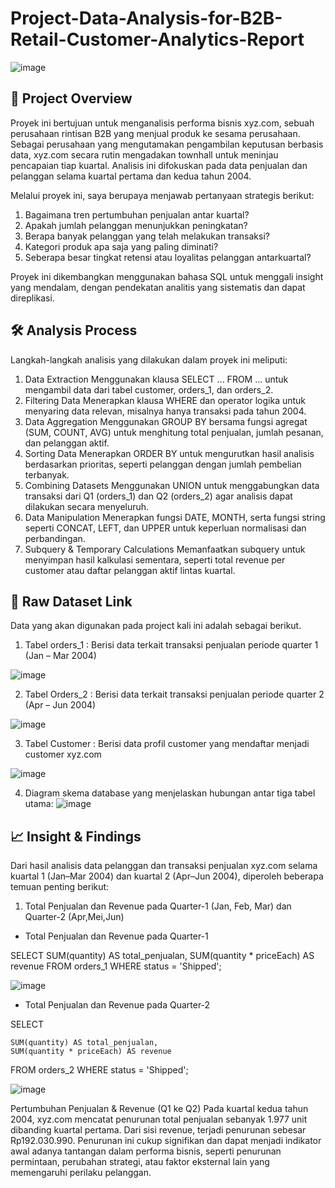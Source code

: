 # Project-Data-Analysis-for-B2B-Retail-Customer-Analytics-Report
![image](https://github.com/user-attachments/assets/20793271-f65d-4e64-a35d-3891a0703f7a)

## 📌 Project Overview
Proyek ini bertujuan untuk menganalisis performa bisnis xyz.com, sebuah perusahaan rintisan B2B yang menjual produk ke sesama perusahaan. Sebagai perusahaan yang mengutamakan pengambilan keputusan berbasis data, xyz.com secara rutin mengadakan townhall untuk meninjau pencapaian tiap kuartal. Analisis ini difokuskan pada data penjualan dan pelanggan selama kuartal pertama dan kedua tahun 2004.

Melalui proyek ini, saya berupaya menjawab pertanyaan strategis berikut:

1. Bagaimana tren pertumbuhan penjualan antar kuartal?
2. Apakah jumlah pelanggan menunjukkan peningkatan?
3. Berapa banyak pelanggan yang telah melakukan transaksi?
4. Kategori produk apa saja yang paling diminati?
5. Seberapa besar tingkat retensi atau loyalitas pelanggan antarkuartal?

Proyek ini dikembangkan menggunakan bahasa SQL untuk menggali insight yang mendalam, dengan pendekatan analitis yang sistematis dan dapat direplikasi.

## 🛠️ Analysis Process
Langkah-langkah analisis yang dilakukan dalam proyek ini meliputi:

1. Data Extraction Menggunakan klausa SELECT ... FROM ... untuk mengambil data dari tabel customer, orders_1, dan orders_2.
2. Filtering Data Menerapkan klausa WHERE dan operator logika untuk menyaring data relevan, misalnya hanya transaksi pada tahun 2004.
3. Data Aggregation Menggunakan GROUP BY bersama fungsi agregat (SUM, COUNT, AVG) untuk menghitung total penjualan, jumlah pesanan, dan pelanggan aktif.
4. Sorting Data Menerapkan ORDER BY untuk mengurutkan hasil analisis berdasarkan prioritas, seperti pelanggan dengan jumlah pembelian terbanyak.
5. Combining Datasets Menggunakan UNION untuk menggabungkan data transaksi dari Q1 (orders_1) dan Q2 (orders_2) agar analisis dapat dilakukan secara menyeluruh.
6. Data Manipulation Menerapkan fungsi DATE, MONTH, serta fungsi string seperti CONCAT, LEFT, dan UPPER untuk keperluan normalisasi dan perbandingan.
7. Subquery & Temporary Calculations Memanfaatkan subquery untuk menyimpan hasil kalkulasi sementara, seperti total revenue per customer atau daftar pelanggan aktif lintas kuartal.

## 📂 Raw Dataset Link
Data yang akan digunakan pada project kali ini adalah sebagai berikut.

1. Tabel orders_1 : Berisi data terkait transaksi penjualan periode quarter 1 (Jan – Mar 2004)
   
![image](https://github.com/user-attachments/assets/969f472e-cb49-40be-b699-fde2f17d5925)

2. Tabel Orders_2 : Berisi data terkait transaksi penjualan periode quarter 2 (Apr – Jun 2004)

![image](https://github.com/user-attachments/assets/3eb8e86c-3388-4c71-8d2e-697cb0a1d373)

3. Tabel Customer : Berisi data profil customer yang mendaftar menjadi customer xyz.com
   
![image](https://github.com/user-attachments/assets/03ace26c-4bce-461c-b570-415f155652a7)

4. Diagram skema database yang menjelaskan hubungan antar tiga tabel utama:
![image](https://github.com/user-attachments/assets/9566994b-8149-4155-a3ae-d33c7ef2cffb)

## 📈 Insight & Findings

Dari hasil analisis data pelanggan dan transaksi penjualan xyz.com selama kuartal 1 (Jan–Mar 2004) dan kuartal 2 (Apr–Jun 2004), diperoleh beberapa temuan penting berikut:

1. Total Penjualan dan Revenue pada Quarter-1 (Jan, Feb, Mar) dan Quarter-2 (Apr,Mei,Jun)

- Total Penjualan dan Revenue pada Quarter-1

SELECT 
	SUM(quantity) AS total_penjualan,
	SUM(quantity * priceEach) AS revenue
FROM orders_1
WHERE status = 'Shipped';

![image](https://github.com/user-attachments/assets/2c4c8318-2cd4-4bf8-8d08-4dec0f5321f5)


- Total Penjualan dan Revenue pada Quarter-2

SELECT
	
 
 	SUM(quantity) AS total_penjualan,
	SUM(quantity * priceEach) AS revenue
FROM orders_2
WHERE status = 'Shipped';

![image](https://github.com/user-attachments/assets/4e73367d-dcdc-40d2-8754-b0f12858652e)

Pertumbuhan Penjualan & Revenue (Q1 ke Q2)
Pada kuartal kedua tahun 2004, xyz.com mencatat penurunan total penjualan sebanyak 1.977 unit dibanding kuartal pertama. Dari sisi revenue, terjadi penurunan sebesar Rp192.030.990. Penurunan ini cukup signifikan dan dapat menjadi indikator awal adanya tantangan dalam performa bisnis, seperti penurunan permintaan, perubahan strategi, atau faktor eksternal lain yang memengaruhi perilaku pelanggan.

